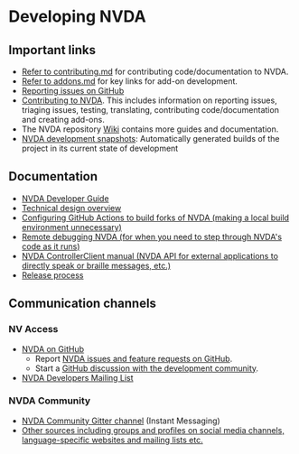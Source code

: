 # Developing NVDA

## Important links

* [Refer to contributing.md](./contributing.md) for contributing code/documentation to NVDA.
* [Refer to addons.md](./addons.md) for key links for add-on development.
* [Reporting issues on GitHub](../issues/readme.md)
* [Contributing to NVDA](../../.github/CONTRIBUTING.md).
This includes information on reporting issues, triaging issues, testing, translating, contributing code/documentation and creating add-ons.
* The NVDA repository [Wiki](https://github.com/nvaccess/nvda/wiki) contains more guides and documentation.
* [NVDA development snapshots](https://download.nvaccess.org/snapshots/alpha/): Automatically generated builds of the project in its current state of development

## Documentation

* [NVDA Developer Guide](https://download.nvaccess.org/documentation/developerGuide.html)
* [Technical design overview](../design/technicalDesignOverview.md)
* [Configuring GitHub Actions to build forks of NVDA (making a local build environment unnecessary)](../../ci/README.md)
* [Remote debugging NVDA (for when you need to step through NVDA's code as it runs)](./remoteDebugging.md)
* [NVDA ControllerClient manual (NVDA API for external applications to directly speak or braille messages, etc.)](https://github.com/nvaccess/nvda/tree/master/extras/controllerClient)
* [Release process](../community/releaseProcess.md)

## Communication channels

### NV Access

* [NVDA on GitHub](https://github.com/nvaccess/nvda)
  * Report [NVDA issues and feature requests on GitHub](https://github.com/nvaccess/nvda/issues).
  * Start a [GitHub discussion with the development community](https://github.com/nvaccess/nvda/discussions).
* [NVDA Developers Mailing List](https://groups.io/g/nvda-devel)

### NVDA Community

* [NVDA Community Gitter channel](https://gitter.im/nvaccess/NVDA) (Instant Messaging)
* [Other sources including groups and profiles on social media channels, language-specific websites and mailing lists etc.](https://github.com/nvaccess/nvda/wiki/Connect)
